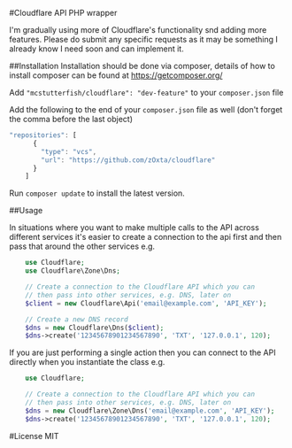 #Cloudflare API PHP wrapper

I'm gradually using more of Cloudflare's functionality snd adding more features. Please do submit any specific requests as it may be something I already know I need soon and can implement it.


##Installation
Installation should be done via composer, details of how to install composer can be found at https://getcomposer.org/


Add `"mcstutterfish/cloudflare": "dev-feature"` to your `composer.json` file

Add the following to the end of your `composer.json` file as well (don't forget the comma before the last object)
```javascript    
"repositories": [
      {
        "type": "vcs",
        "url": "https://github.com/zOxta/cloudflare"
      }
    ]
```

Run `composer update` to install the latest version.

##Usage

In situations where you want to make multiple calls to the API across different services it's easier to create a connection to the api first and then pass that around the other services e.g.

```php
    use Cloudflare;
    use Cloudflare\Zone\Dns;

    // Create a connection to the Cloudflare API which you can
    // then pass into other services, e.g. DNS, later on
    $client = new Cloudflare\Api('email@example.com', 'API_KEY');

    // Create a new DNS record
    $dns = new Cloudflare\Dns($client);
    $dns->create('12345678901234567890', 'TXT', '127.0.0.1', 120);
```

If you are just performing a single action then you can connect to the API directly when you instantiate the class e.g.
```php
    use Cloudflare;

    // Create a connection to the Cloudflare API which you can
    // then pass into other services, e.g. DNS, later on
    $dns = new Cloudflare\Zone\Dns('email@example.com', 'API_KEY');
    $dns->create('12345678901234567890', 'TXT', '127.0.0.1', 120);
```

#License
MIT
